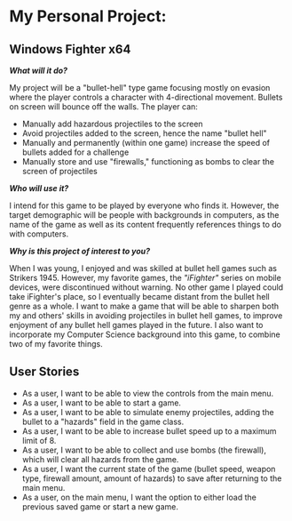 # My Personal Project: 
## Windows Fighter x64 

***What will it do?***

My project will be a "bullet-hell" type game focusing mostly on evasion where the player
controls a character with 4-directional movement. Bullets on screen will bounce off the walls.
The player can:
- Manually add hazardous projectiles to the screen
- Avoid projectiles added to the screen, hence the name "bullet hell"
- Manually and permanently (within one game) increase the speed of bullets added for a challenge
- Manually store and use "firewalls," functioning as bombs to clear the screen of projectiles

***Who will use it?***

I intend for this game to be played by everyone who finds it. However, the target 
demographic will be people with backgrounds in computers, as the name of the game 
as well as its content frequently references things to do with computers.

***Why is this project of interest to you?***

When I was young, I enjoyed and was skilled at bullet hell games such as Strikers 1945. 
However, my favorite games, the *"iFighter"* series on mobile devices, were discontinued 
without warning. No other game I played could take iFighter's place, so I eventually 
became distant from the bullet hell genre as a whole. I want to make a game that will 
be able to sharpen both my and others' skills in avoiding projectiles in bullet hell games,
to improve enjoyment of any bullet hell games played in the future. 
I also want to incorporate my Computer Science background into this game, 
to combine two of my favorite things.

## User Stories

- As a user, I want to be able to view the controls from the main menu.
- As a user, I want to be able to start a game.
- As a user, I want to be able to simulate enemy projectiles, adding the
  bullet to a "hazards" field in the game class.
- As a user, I want to be able to increase bullet speed up to a maximum limit of 8.
- As a user, I want to be able to collect and use bombs (the firewall), which
  will clear all hazards from the game.
- As a user, I want the current state of the game (bullet speed, weapon type,
  firewall amount, amount of hazards) to save after returning to the main menu.
- As a user, on the main menu, I want the option to either load the previous 
  saved game or start a new game.
